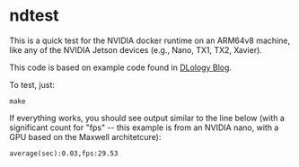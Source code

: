 # ndtest

This is a quick test for the NVIDIA docker runtime on an ARM64v8 machine, like any of the NVIDIA Jetson devices (e.g., Nano, TX1, TX2, Xavier).

This code is based on example code found in [DLology Blog](https://www.dlology.com/blog/how-to-run-keras-model-on-jetson-nano-in-nvidia-docker-container/).

To test, just:
```
make
```

If everything works, you should see output similar to the line below (with a significant count for "fps" -- this example is from an NVIDIA nano, with a GPU based on the Maxwell architetcure):
```
average(sec):0.03,fps:29.53
```
